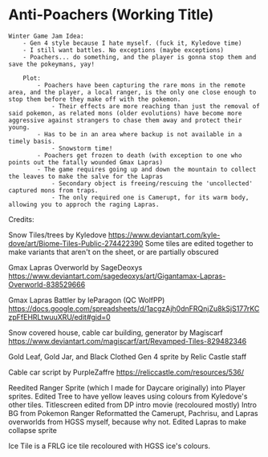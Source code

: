 # Anti-Poachers (Working Title)

    Winter Game Jam Idea:
        - Gen 4 style because I hate myself. (fuck it, Kyledove time)
        - I still want battles. No exceptions (maybe exceptions)
        - Poachers... do something, and the player is gonna stop them and save the pokeymans, yay!
    
        Plot:
            - Poachers have been capturing the rare mons in the remote area, and the player, a local ranger, is the only one close enough to stop them before they make off with the pokemon.
                - Their effects are more reaching than just the removal of said pokemon, as related mons (older evolutions) have become more aggressive against strangers to chase them away and protect their young.
            - Has to be in an area where backup is not available in a timely basis.
                - Snowstorm time!
            - Poachers get frozen to death (with exception to one who points out the fatally wounded Gmax Lapras)
            - The game requires going up and down the mountain to collect the leaves to make the salve for the Lapras
                - Secondary object is freeing/rescuing the 'uncollected' captured mons from traps.
                - The only required one is Camerupt, for its warm body, allowing you to approch the raging Lapras.
            
Credits:

Snow Tiles/trees by Kyledove
https://www.deviantart.com/kyle-dove/art/Biome-Tiles-Public-274422390
Some tiles are edited together to make variants that aren't on the sheet, or are partially obscured

Gmax Lapras Overworld by SageDeoxys
https://www.deviantart.com/sagedeoxys/art/Gigantamax-Lapras-Overworld-838529666

Gmax Lapras Battler by leParagon (QC WolfPP)
https://docs.google.com/spreadsheets/d/1acgzAjh0dnFRQnjZu8kSjS177rKCzpFfEHRLtwuuXRU/edit#gid=0

Snow covered house, cable car building, generator by Magiscarf
https://www.deviantart.com/magiscarf/art/Revamped-Tiles-829482346

Gold Leaf, Gold Jar, and Black Clothed Gen 4 sprite by Relic Castle staff

Cable car script by PurpleZaffre
https://reliccastle.com/resources/536/

Reedited Ranger Sprite (which I made for Daycare originally) into Player sprites.
Edited Tree to have yellow leaves using colours from Kyledove's other tiles.
Titlescreen edited from DP intro movie (recoloured mostly)
Intro BG from Pokemon Ranger
Reformatted the Camerupt, Pachrisu, and Lapras overworlds from HGSS myself, because why not.
Edited Lapras to make collapse sprite

Ice Tile is a FRLG ice tile recoloured with HGSS ice's colours.